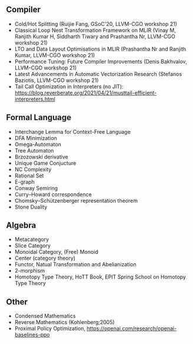 
## Compiler

- Cold/Hot Splitting (Ruijie Fang, GSoC'20, LLVM-CGO workshop 21)
- Classical Loop Nest Transformation Framework on MLIR (Vinay M, Ranjith Kumar H, Siddharth Tiwary and Prashantha Nr, LLVM-CGO workshop 21)
- LTO and Data Layout Optimisations in MLIR (Prashantha Nr and Ranjith Kumar, LLVM-CGO workshop 21)
- Performance Tuning: Future Compiler Improvements (Denis Bakhvalov, LLVM-CGO workshop 21)
- Latest Advancements in Automatic Vectorization Research (Stefanos Baziotis, LLVM-CGO workshop 21)
- Tail Call Optimization in Interpreters (no JIT): https://blog.reverberate.org/2021/04/21/musttail-efficient-interpreters.html

## Formal Language

- Interchange Lemma for Context-Free Language
- DFA Minimization
- Omega-Automaton
- Tree Automaton
- Brzozowski derivative
- Unique Game Conjucture
- NC Complexity
- Rational Set
- E-graph
- Conway Semiring
- Curry–Howard correspondence
- Chomsky–Schützenberger representation theorem
- Stone Duality

## Algebra

- Metacategory 
- Slice Category
- Monoidal Category, (Free) Monoid
- Center (category theory)
- Functor, Natual Transformation and Abelianization
- 2-morphism
- Homotopy Type Theory, HoTT Book, EPIT Spring School on Homotopy Type Theory

## Other

- Condensed Mathematics
- Reverse Mathematics (Kohlenberg;2005)
- Proximal Policy Optimization, https://openai.com/research/openai-baselines-ppo
